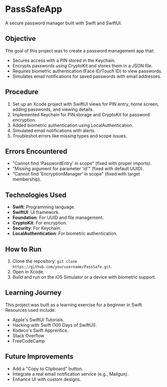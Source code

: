 # PassSafeApp

A secure password manager built with Swift and SwiftUI.

## Objective
The goal of this project was to create a password management app that:
- Secures access with a PIN stored in the Keychain.
- Encrypts passwords using CryptoKit and stores them in a JSON file.
- Requires biometric authentication (Face ID/Touch ID) to view passwords.
- Simulates email notifications for saved passwords with email addresses.

## Procedure
1. Set up an Xcode project with SwiftUI views for PIN entry, home screen, adding passwords, and viewing details.
2. Implemented Keychain for PIN storage and CryptoKit for password encryption.
3. Added biometric authentication using LocalAuthentication.
4. Simulated email notifications with alerts.
5. Troubleshot errors like missing types and scope issues.

## Errors Encountered
- "Cannot find 'PasswordEntry' in scope" (fixed with proper imports).
- "Missing argument for parameter 'id'" (fixed with default UUID).
- "Cannot find 'EncryptionManager' in scope" (fixed with target membership).

## Technologies Used
- **Swift**: Programming language.
- **SwiftUI**: UI framework.
- **Foundation**: For UUID and file management.
- **CryptoKit**: For encryption.
- **Security**: For Keychain.
- **LocalAuthentication**: For biometric authentication.

## How to Run
1. Clone the repository: `git clone https://github.com/yourusername/PassSafe.git`.
2. Open in Xcode.
3. Build and run on the iOS Simulator or a device with biometric support.

## Learning Journey
This project was built as a learning exercise for a beginner in Swift. Resources used include:
- Apple's SwiftUI Tutorials.
- Hacking with Swift (100 Days of SwiftUI).
- Kodeco's Swift Apprentice.
- Stack Overflow
- FreeCodeCamp

## Future Improvements
- Add a "Copy to Clipboard" button.
- Integrate a real email notification service (e.g., Mailgun).
- Enhance UI with custom designs.

